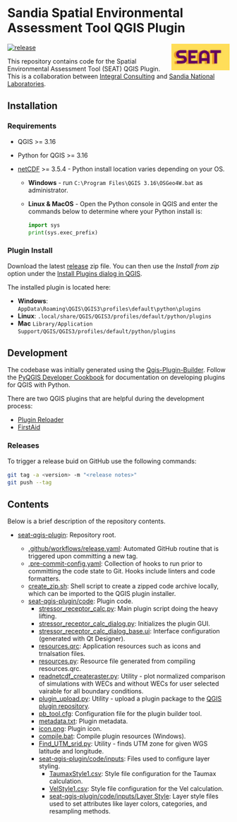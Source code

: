 # Sandia Spatial Environmental Assessment Tool QGIS Plugin

<a href='https://github.com/IntegralEnvision/SEAT-QGIS-Plugin'><img src='code/icon.png' align="right" height="60" /></a>

[![release](https://github.com/IntegralEnvision/seat-qgis-plugin/actions/workflows/release.yaml/badge.svg)](https://github.com/IntegralEnvision/seat-qgis-plugin/actions/workflows/release.yaml)

This repository contains code for the Spatial Environmental Assessment Tool (SEAT) QGIS Plugin. This is a collaboration between [Integral Consulting](https://integral-corp.com) and [Sandia National Laboratories](https://www.sandia.gov/).

## Installation

### Requirements

- QGIS >= 3.16
- Python for QGIS >= 3.16
- [netCDF](https://github.com/Unidata/netcdf4-python) >= 3.5.4 - Python install location varies depending on your OS.

  - **Windows** - run `C:\Program Files\QGIS 3.16\OSGeo4W.bat` as administrator.
  - **Linux & MacOS** - Open the Python console in QGIS and enter the commands below to determine where your Python install is:

    ```python
    import sys
    print(sys.exec_prefix)
    ```

### Plugin Install

Download the latest [release](https://github.com/IntegralEnvision/SEAT-QGIS-Plugin/releases/latest) zip file. You can then use the _Install from zip_ option under the [Install Plugins dialog in QGIS](https://docs.qgis.org/3.22/en/docs/training_manual/qgis_plugins/fetching_plugins.html).

The installed plugin is located here:

- **Windows**: `AppData\Roaming\QGIS\QGIS3\profiles\default\python\plugins`
- **Linux**: `.local/share/QGIS/QGIS3/profiles/default/python/plugins`
- **Mac** `Library/Application Support/QGIS/QGIS3/profiles/default/python/plugins`

## Development

The codebase was initially generated using the [Qgis-Plugin-Builder](https://g-sherman.github.io/Qgis-Plugin-Builder/). Follow the [PyQGIS Developer Cookbook](https://docs.qgis.org/testing/en/docs/pyqgis_developer_cookbook/index.html) for documentation on developing plugins for QGIS with Python.

There are two QGIS plugins that are helpful during the development process:

- [Plugin Reloader](https://plugins.qgis.org/plugins/plugin_reloader/)
- [FirstAid](https://plugins.qgis.org/plugins/firstaid/)

### Releases

To trigger a release buid on GitHub use the following commands:

```bash
git tag -a <version> -m "<release notes>"
git push --tag
```

## Contents

Below is a brief description of the repository contents.

- [seat-qgis-plugin](https://github.com/IntegralEnvision/seat-qgis-plugin): Repository root.

  - [.github/workflows/release.yaml](https://github.com/IntegralEnvision/seat-qgis-plugin/blob/main/.github/workflows/release.yaml): Automated GitHub routine that is triggered upon committing a new tag.
  - [.pre-commit-config.yaml](https://github.com/IntegralEnvision/seat-qgis-plugin/blob/main/.pre-commit-config.yaml): Collection of hooks to run prior to committing the code state to Git. Hooks include linters and code formatters.
  - [create_zip.sh](https://github.com/IntegralEnvision/seat-qgis-plugin/blob/main/create_zip.sh): Shell script to create a zipped code archive locally, which can be imported to the QGIS plugin installer.
  - [seat-qgis-plugin/code](https://github.com/IntegralEnvision/seat-qgis-plugin/tree/main/code): Plugin code.
    - [stressor_receptor_calc.py](https://github.com/IntegralEnvision/seat-qgis-plugin/blob/main/code/stressor_receptor_calc.py): Main plugin script doing the heavy lifting.
    - [stressor_receptor_calc_dialog.py](https://github.com/IntegralEnvision/seat-qgis-plugin/blob/main/code/stressor_receptor_calc_dialog.py): Initializes the plugin GUI.
    - [stressor_receptor_calc_dialog_base.ui](https://github.com/IntegralEnvision/seat-qgis-plugin/blob/main/code/stressor_receptor_calc_dialog_base.ui): Interface configuration (generated with Qt Designer).
    - [resources.qrc](https://github.com/IntegralEnvision/seat-qgis-plugin/blob/main/code/resources.qrc): Application resources such as icons and trnalsation files.
    - [resources.py](https://github.com/IntegralEnvision/seat-qgis-plugin/blob/main/code/resources.py): Resource file generated from compiling resources.qrc.
    - [readnetcdf_createraster.py](https://github.com/IntegralEnvision/seat-qgis-plugin/blob/main/code/readnetcdf_createraster.py): Utility - plot normalized comparison of simulations with WECs and without WECs for user selected vairable for all boundary conditions.
    - [plugin_upload.py](https://github.com/IntegralEnvision/seat-qgis-plugin/blob/main/code/plugin_upload.py): Utility - upload a plugin package to the [QGIS plugin repository](https://plugins.qgis.org/plugins/).
    - [pb_tool.cfg](https://github.com/IntegralEnvision/seat-qgis-plugin/blob/main/code/pb_tool.cfg): Configuration file for the plugin builder tool.
    - [metadata.txt](https://github.com/IntegralEnvision/seat-qgis-plugin/blob/main/code/metadata.txt): Plugin metadata.
    - [icon.png](https://github.com/IntegralEnvision/seat-qgis-plugin/blob/main/code/icon.png): Plugin icon.
    - [compile.bat](https://github.com/IntegralEnvision/seat-qgis-plugin/blob/main/code/compile.bat): Compile plugin resources (Windows).
    - [Find_UTM_srid.py](https://github.com/IntegralEnvision/seat-qgis-plugin/blob/main/code/Find_UTM_srid.py): Utility - finds UTM zone for given WGS latitude and longitude.
    - [seat-qgis-plugin/code/inputs](https://github.com/IntegralEnvision/seat-qgis-plugin/tree/main/code/inputs): Files used to configure layer styling.
      - [TaumaxStyle1.csv](https://github.com/IntegralEnvision/seat-qgis-plugin/blob/main/code/inputs/TaumaxStyle1.csv): Style file configuration for the Taumax calculation.
      - [VelStyle1.csv](https://github.com/IntegralEnvision/seat-qgis-plugin/blob/main/code/inputs/VelStyle1.csv): Style file configuration for the Vel calculation.
      - [seat-qgis-plugin/code/inputs/Layer Style](https://github.com/IntegralEnvision/seat-qgis-plugin/tree/main/code/inputs/Layer%20Style): Layer style files used to set attributes like layer colors, categories, and resampling methods.